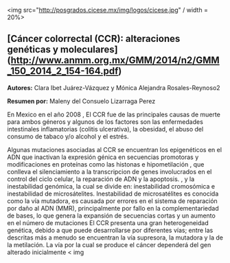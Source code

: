 
  <img src="http://posgrados.cicese.mx/img/logos/cicese.jpg" / width = 20%>

  
## [Cáncer colorrectal (CCR): alteraciones genéticas y moleculares] (http://www.anmm.org.mx/GMM/2014/n2/GMM_150_2014_2_154-164.pdf)       

**Autores:** Clara Ibet Juárez-Vázquez y Mónica Alejandra Rosales-Reynoso2

**Resumen por:** Maleny del Consuelo Lizarraga Perez



 En Mexico en el año 2008 , El CCR fue de las principales causas de  muerte para ambos géneros y algunos de los factores son las enfermedades 
 intestinales inflamatorias (colitis ulcerativa), la obesidad, el abuso del consumo de tabaco y/o alcohol y el estrés.

Algunas mutaciones asociadas al CCR se encuentran  los epigenéticos en el ADN que inactivan la expresión génica en secuencias promotoras
y modificaciones en proteínas como las histonas e hipometilación , que  conlleva el silenciamiento a la transcripcion de genes  involucrados
en el control del ciclo celular, la reparación de ADN y la apoptosis. ,  y la inestabilidad genómica, la cual se divide en: inestabilidad 
cromosómica e inestabilidad de microsátelites.
Inestabilidad de microsatélites es conocida como la vía mutadora, es causada por errores en el sistema de reparación por daño al ADN (MMR),
principalmente por fallo en la complementariedad de bases, lo que genera la expansión de secuencias cortas y un aumento en el número de
mutaciones
 El CCR presenta una gran heterogeneidad genética, debido a que puede desarrollarse por diferentes vías; entre las descritas más a menudo
 se encuentran la vía supresora, la mutadora y la de la metilación. La vía por la cual se produce el cáncer dependerá del gen alterado
 inicialmente
< img 




